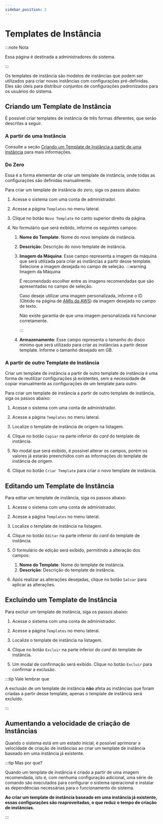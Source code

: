 ```yaml
---
sidebar_position: 2
---
```


# Templates de Instância

:::note Nota

Essa página é destinada a administradores do sistema.

:::

Os templates de instância são modelos de instâncias que podem ser utilizados para criar novas instâncias com configurações pré-definidas.
Eles são úteis para distribuir conjuntos de configurações padronizados para os usuários do sistema.

## Criando um Template de Instância

É possível criar templates de instância de três formas diferentes, que serão descritas a seguir.

### A partir de uma Instância

Consulte a seção [Criando um Template de Instância a partir de uma Instância](/docs/user-guide/instances#criando-um-template-de-instância-a-partir-de-uma-instância) para mais informações.

### Do Zero

Essa é a forma elementar de criar um template de instância, onde todas as configurações são definidas manualmente.

Para criar um template de instância do zero, siga os passos abaixo:

1. Acesse o sistema com uma conta de administrador.

2. Acesse a página `Templates` no menu lateral.

3. Clique no botão `Novo Template` no canto superior direito da página.

4. No formulário que será exibido, informe os seguintes campos:

    1. **Nome do Template**: Nome do novo template de instância.
    2. **Descrição**: Descrição do novo template de instância.
    3. **Imagem da Máquina**: Esse campo representa a imagem da máquina que será utilizada para criar as instâncias a partir desse template. Selecione a imagem desejada no campo de seleção.
       :::warning Imagem da Máquina

        É recomendado escolher entre as imagens recomendadas que são apresentadas no campo de seleção.

        Caso deseje utilizar uma imagem personalizada, informe o ID (Obtido na página de [AMIs da AWS](console.aws.amazon.com/ec2/home#Images)) da imagem desejada no campo de texto.

        Não existe garantia de que uma imagem personalizada irá funcionar corretamente.

        :::

    4. **Armazenamento**: Esse campo representa o tamanho do disco mínimo que será utilizado para criar as instâncias a partir desse template. Informe o tamanho desejado em GB.

### A partir de outro Template de Instância

Criar um template de instância a partir de outro template de instância é uma forma de reutilizar configurações já existentes, sem a necessidade de copiar manualmente as configurações de um template para outro.

Para criar um template de instância a partir de outro template de instância, siga os passos abaixo:

1. Acesse o sistema com uma conta de administrador.

2. Acesse a página `Templates` no menu lateral.

3. Localize o template de instância de origem na listagem.

4. Clique no botão `Copiar` na parte inferior do _card_ do template de instância.

5. No modal que será exibido, é possível alterar os campos, porém os valores já estarão preenchidos com as informações do template de instância de origem.

6. Clique no botão `Criar Template` para criar o novo template de instância.

## Editando um Template de Instância

Para editar um template de instância, siga os passos abaixo:

1. Acesse o sistema com uma conta de administrador.

2. Acesse a página `Templates` no menu lateral.

3. Localize o template de instância na listagem.

4. Clique no botão `Editar` na parte inferior do _card_ do template de instância.

5. O formulário de edição será exibido, permitindo a alteração dos campos:

    1. **Nome do Template**: Nome do template de instância.
    2. **Descrição**: Descrição do template de instância.

6. Após realizar as alterações desejadas, clique no botão `Salvar` para aplicar as alterações.

## Excluindo um Template de Instância

Para excluir um template de instância, siga os passos abaixo:

1. Acesse o sistema com uma conta de administrador.

2. Acesse a página `Templates` no menu lateral.

3. Localize o template de instância na listagem.

4. Clique no botão `Excluir` na parte inferior do _card_ do template de instância.

5. Um modal de confirmação será exibido. Clique no botão `Excluir` para confirmar a exclusão.

:::tip Vale lembrar que

A exclusão de um template de instância **não** afeta as instâncias que foram criadas a partir desse template, apenas o template de instância será excluído.

:::

## Aumentando a velocidade de criação de Instâncias

Quando o sistema está em um estado inicial, é possível aprimorar a velocidade de criação de instâncias ao criar um template de instância baseado em uma instância já existente.

:::tip Mas por que?

Quando um template de instância é criado a partir de uma imagem recomendada, isto é, com nenhuma configuração adicional, uma série de comando são executados para configurar
o sistema operacional e instalar as dependências necessárias para o funcionamento do sistema.

**Ao criar um template de instância baseado em uma instância já existente, essas configurações são reaproveitadas, o que reduz o tempo de criação de instâncias.**

:::

